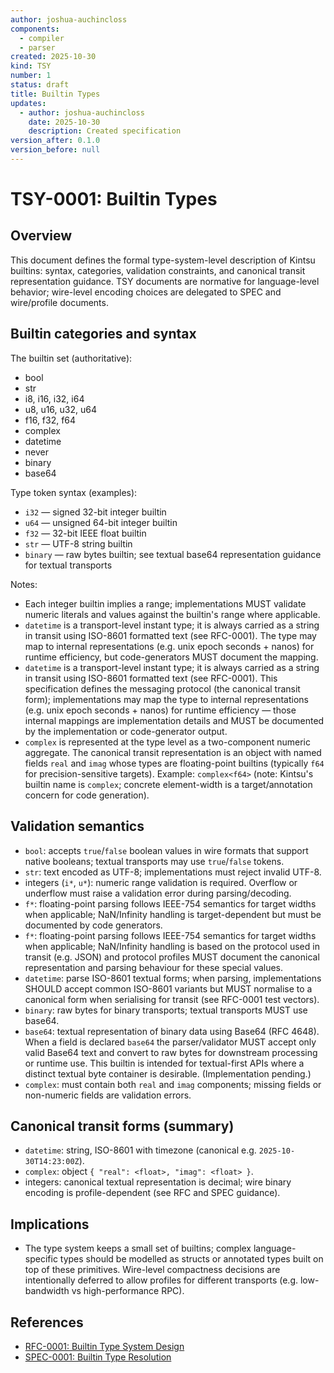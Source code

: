 ```yaml
---
author: joshua-auchincloss
components:
  - compiler
  - parser
created: 2025-10-30
kind: TSY
number: 1
status: draft
title: Builtin Types
updates:
  - author: joshua-auchincloss
    date: 2025-10-30
    description: Created specification
version_after: 0.1.0
version_before: null
---
```


# TSY-0001: Builtin Types

## Overview

This document defines the formal type-system-level description of Kintsu builtins: syntax, categories, validation constraints, and canonical transit representation guidance. TSY documents are normative for language-level behavior; wire-level encoding choices are delegated to SPEC and wire/profile documents.

## Builtin categories and syntax

The builtin set (authoritative):

- bool
- str
- i8, i16, i32, i64
- u8, u16, u32, u64
- f16, f32, f64
- complex
- datetime
- never
- binary
- base64

Type token syntax (examples):

- `i32` — signed 32-bit integer builtin
- `u64` — unsigned 64-bit integer builtin
- `f32` — 32-bit IEEE float builtin
- `str` — UTF-8 string builtin
- `binary` — raw bytes builtin; see textual base64 representation guidance for textual transports

Notes:

- Each integer builtin implies a range; implementations MUST validate numeric literals and values against the builtin's range where applicable.
- `datetime` is a transport-level instant type; it is always carried as a string in transit using ISO-8601 formatted text (see RFC-0001). The type may map to internal representations (e.g. unix epoch seconds + nanos) for runtime efficiency, but code-generators MUST document the mapping.
- `datetime` is a transport-level instant type; it is always carried as a string in transit using ISO-8601 formatted text (see RFC-0001). This specification defines the messaging protocol (the canonical transit form); implementations may map the type to internal representations (e.g. unix epoch seconds + nanos) for runtime efficiency — those internal mappings are implementation details and MUST be documented by the implementation or code-generator output.
- `complex` is represented at the type level as a two-component numeric aggregate. The canonical transit representation is an object with named fields `real` and `imag` whose types are floating-point builtins (typically `f64` for precision-sensitive targets). Example: `complex<f64>` (note: Kintsu's builtin name is `complex`; concrete element-width is a target/annotation concern for code generation).

## Validation semantics

- `bool`: accepts `true`/`false` boolean values in wire formats that support native booleans; textual transports may use `true`/`false` tokens.
- `str`: text encoded as UTF-8; implementations must reject invalid UTF-8.
- integers (`i*`, `u*`): numeric range validation is required. Overflow or underflow must raise a validation error during parsing/decoding.
- `f*`: floating-point parsing follows IEEE-754 semantics for target widths when applicable; NaN/Infinity handling is target-dependent but must be documented by code generators.
- `f*`: floating-point parsing follows IEEE-754 semantics for target widths when applicable; NaN/Infinity handling is based on the protocol used in transit (e.g. JSON) and protocol profiles MUST document the canonical representation and parsing behaviour for these special values.
- `datetime`: parse ISO-8601 textual forms; when parsing, implementations SHOULD accept common ISO-8601 variants but MUST normalise to a canonical form when serialising for transit (see RFC-0001 test vectors).
- `binary`: raw bytes for binary transports; textual transports MUST use base64.
- `base64`: textual representation of binary data using Base64 (RFC 4648). When a field is declared `base64` the parser/validator MUST accept only valid Base64 text and convert to raw bytes for downstream processing or runtime use. This builtin is intended for textual-first APIs where a distinct textual byte container is desirable. (Implementation pending.)
- `complex`: must contain both `real` and `imag` components; missing fields or non-numeric fields are validation errors.

## Canonical transit forms (summary)

- `datetime`: string, ISO-8601 with timezone (canonical e.g. `2025-10-30T14:23:00Z`).
- `complex`: object `{ "real": <float>, "imag": <float> }`.
- integers: canonical textual representation is decimal; wire binary encoding is profile-dependent (see RFC and SPEC guidance).

## Implications

- The type system keeps a small set of builtins; complex language-specific types should be modelled as structs or annotated types built on top of these primitives. Wire-level compactness decisions are intentionally deferred to allow profiles for different transports (e.g. low-bandwidth vs high-performance RPC).

## References

- [RFC-0001: Builtin Type System Design](/rfc/rfc-0001)
- [SPEC-0001: Builtin Type Resolution](/spec/spec-0001)
